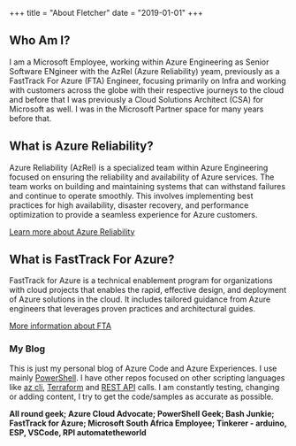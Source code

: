 +++
title = "About Fletcher"
date = "2019-01-01"
+++

## Who Am I?

I am a Microsoft Employee, working within Azure Engineering as Senior Software ENgineer with the AzRel (Azure Reliability) yeam, previously as a FastTrack For Azure (FTA) Engineer, focusing primarily on Infra and working with customers across the globe with their respective journeys to the cloud and before that I was previously a Cloud Solutions Architect (CSA) for Microsoft as well. I was in the Microsoft Partner space for many years before that.

## What is Azure Reliability?

Azure Reliability (AzRel) is a specialized team within Azure Engineering focused on ensuring the reliability and availability of Azure services. The team works on building and maintaining systems that can withstand failures and continue to operate smoothly. This involves implementing best practices for high availability, disaster recovery, and performance optimization to provide a seamless experience for Azure customers.

[Learn more about Azure Reliability](https://learn.microsoft.com/en-us/azure/site-reliability-engineering/)


## What is FastTrack For Azure?

FastTrack for Azure is a technical enablement program for organizations with cloud projects that enables the rapid, effective design, and deployment of Azure solutions in the cloud. It includes tailored guidance from Azure engineers that leverages proven practices and architectural guides.

[More information about FTA](https://www.microsoft.com/azure/partners/fasttrack-for-azure)

### My Blog

This is just my personal blog of Azure Code and Azure Experiences. I use mainly [PowerShell](https://docs.microsoft.com/en-us/powershell/azure/overview?view=azps-1.4.0). I have other repos focused on other scripting languages like [az cli](https://docs.microsoft.com/en-us/cli/azure/?view=azure-cli-latest), [Terraform](https://www.terraform.io) and [REST API](https://docs.microsoft.com/en-us/rest/api/azure/) calls. I am constantly testing, changing or adding content, I try to get the code/samples as accurate as possible.

**All round geek; Azure Cloud Advocate; PowerShell Geek; Bash Junkie; FastTrack for Azure; Microsoft South Africa Employee; Tinkerer - arduino, ESP, VSCode, RPI automatetheworld**